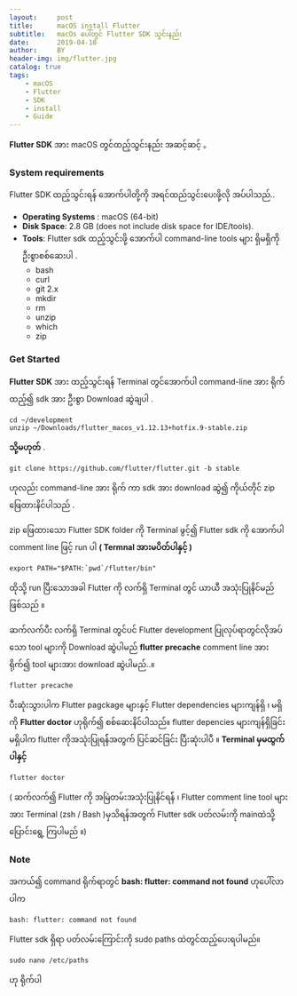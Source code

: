 ```yaml
---
layout:     post
title:      macOS install Flutter
subtitle:   macOs ပေါ်တွင် Flutter SDK သွင်းနည်း
date:       2019-04-10
author:     BY
header-img: img/flutter.jpg
catalog: true
tags:
    - macOS
    - Flutter
    - SDK
    - install
    - Guide
---
```

 **Flutter SDK** အား macOS တွင်ထည့်သွင်းနည်း အဆင့်ဆင့် 。

### System requirements ###

Flutter SDK ထည့်သွင်းရန် အောက်ပါတို့ကို အရင်ထည်သွင်းပေးဖို့လို အပ်ပါသည်..

- **Operating Systems** : macOS (64-bit)
- **Disk Space**: 2.8 GB (does not include disk space for IDE/tools).
- **Tools**: Flutter sdk ထည့်သွင်းဖို့ အောက်ပါ command-line tools များ ရှိမရှိကို ဦးစွာစစ်ဆေးပါ .
  - bash
  - curl
  - git 2.x
  - mkdir
  - rm
  - unzip
  - which
  - zip


### Get Started

**Flutter SDK** အား ထည့်သွင်းရန် Terminal တွင်အောက်ပါ command-line အား ရိုက်ထည့်၍  sdk အား ဦးစွာ Download ဆွဲချပါ .
```
cd ~/development
unzip ~/Downloads/flutter_macos_v1.12.13+hotfix.9-stable.zip
```

 **သို့မဟုတ်** .
```
git clone https://github.com/flutter/flutter.git -b stable
```
ဟုလည်း command-line အား ရိုက် ကာ sdk အား download ဆွဲ၍ ကိုယ်တိုင် zip ဖြေထားနိင်ပါသည် .


zip ဖြေထားသော Flutter SDK folder ကို Terminal ဖွင့်၍ Flutter sdk ကို အောက်ပါ comment line ဖြင့် run ပါ **( Termnal အားမပိတ်ပါနှင့် )**
```
export PATH="$PATH:`pwd`/flutter/bin"
```
ထိုသို့ run ပြီးသောအခါ Flutter ကို လက်ရှိ Terminal တွင် ယာယီ အသုံးပြုနိင်မည် ဖြစ်သည် ။

ဆက်လက်ပီး လက်ရှိ Terminal တွင်ပင် Flutter development ပြုလုပ်ရာတွင်လိုအပ်သော tool များကို Download ဆွဲပါမည် **flutter precache** comment line အားရိုက်၍ tool များအား download ဆွဲပါမည်..။
```
flutter precache
```
ပီးဆုံးသွားပါက Flutter pagckage များနှင့် Flutter dependencies များကျန်ရှိ ၊ မရှိကို **Flutter doctor** ဟုရိုက်၍ စစ်ဆေးနိင်ပါသည်။ flutter depencies များကျန်ရှိခြင်းမရှိပါက flutter ကိုအသုံးပြုရန််အတွက် ပြင်ဆင်ခြင်း ပြီးဆုံးပါပီ ။ **Terminal မှမထွက်ပါနှင့်**
```
flutter doctor
```
 ( ဆက်လက်၍ Flutter ကို အမြဲတမ်းအသုံးပြုနိင်ရန်် ၊ Flutter comment line tool များအား Terminal (zsh / Bash )မှသိရန်အတွက် Flutter sdk ပတ်လမ်းကို mainထဲသို့ ပြောင်းရွေ့ ကြပါမည် ။)


### Note
အကယ်၍ command ရိုက်ရာတွင် **bash: flutter: command not found** ဟုပေါ်လာပါက

```
bash: flutter: command not found
```
Flutter sdk ရှိရာ ပတ်လမ်းကြောင်းကို sudo paths ထဲတွင်ထည့်ပေးရပါမည်။
```
sudo nano /etc/paths
```
ဟု ရိုက်ပါ





